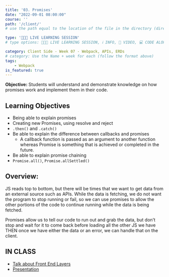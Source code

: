 ```yaml
---
title: '03. Promises'
date: "2022-09-01 08:00:00"
course: ''
path: '/client/'
# use the path equal to the location of the file in the directory (directory structure)

type: '👩🏽‍🏫 LIVE LEARNING SESSION'
# type options: 👩🏽‍🏫 LIVE LEARNING SESSION, ℹ️ INFO, 🎥 VIDEO, 💻 CODE ALONG, 🥼LAB, ↩️ REVIEW/NOTES, 👥 GROUP LEARNING, 👷🏼‍♂️ GROUP PROJECT, 🧠 ASSESSMENT, 📝 ASSIGNMENT

category: Client Side - Week 07 - Webpack, APIs, ERDs
# category: Use the Name + week for each (follow the format above)
tags: 
    - Webpack
is_featured: true
---
```

**Objective:** Students will understand and demonstrate knowledge on how promises work and implement them in their code. 

## Learning Objectives
- Being able to explain promises
- Creating new Promises, using resolve and reject
- `.then()` and `.catch()`
- Be able to explain the difference between callbacks and promises
  - A callback function is passed as an argument to another function whereas Promise is something that is achieved or completed in the future.
- Be able to explain promise chaining
- `Promise.all()`, `Promise.allSettled()`

## Overview:
JS reads top to bottom, but there will be times that we want to get data from an external source such as APIs. While the data is fetching, we do not want the program to stop running or fail, so we can use promises to allow the other portions of the code to continue running while the data is being fetched.

Promises allow us to tell our code to run out and grab the data, but don’t stop and wait for it to come back before loading all the other JS we have THEN once we have either the data or an error, we can handle that on the client.

## IN CLASS
- [Talk about Front End Layers](https://www.figma.com/file/M4tCBTbmxMkBCiOncR0Lul/Front-End-Organization?node-id=0%3A1)
- [Presentation](https://prezi.com/view/5v5n29dEPm0JfJfTgVbR/)
